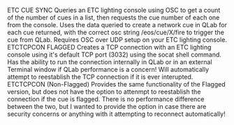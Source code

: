 ETC CUE SYNC
  Queries an ETC lighting console using OSC to get a count of the number of cues in a list, then requests the cue number of each one from the console. Uses the data queried to create a network cue in QLab for each cue returned, with the correct osc string /eos/cue/X/fire to trigger the cue from QLab.
  Requires OSC over UDP setup on your ETC lighting console.
ETCTCPCON FLAGGED
  Creates a TCP connection with an ETC lighting console using it's default TCP port (3032) using the socat shell command.
  Has the ability to run the connection internally in QLab or in an external Terminal window if QLab performance is a concern!
  Will automatically attempt to reestablish the TCP connection if it is ever interupted.
ETCTCPCON (Non-Flagged)
  Provides the same functionality of the Flagged version, but does not have the option to attenmpt to reestablish the connection if the cue is flagged. There is no performance difference between the two, but I wanted to provide the option in case there are security concerns or anything with it attempting to reconnect automatically!

